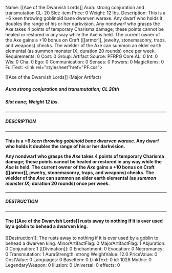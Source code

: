 Name: [[Axe of the Dwarvish Lords]]
Aura: strong conjuration and transmutation
CL: 20
Slot: item
Price: 0
Weight: 12 lbs.
Description: This is a +6 keen throwing goblinoid bane dwarven waraxe. Any dwarf who holds it doubles the range of his or her darkvision. Any nondwarf who grasps the Axe takes 4 points of temporary Charisma damage; these points cannot be healed or restored in any way while the Axe is held. The current owner of the Axe gains a +10 bonus on Craft ([[armor]], jewelry, stonemasonry, traps, and weapons) checks. The wielder of the Axe can summon an elder earth elemental (as summon monster IX; duration 20 rounds) once per week.
Requirements: 0
Cost: 0
Group: Artifact
Source: PFRPG Core
AL: 0
Int: 0
Wis: 0
Cha: 0
Ego: 0
Communication: 0
Senses: 0
Powers: 0
MagicItems: 0
FullText: <link rel="stylesheet"href="PF.css"><div class="heading"><p class="alignleft">[[Axe of the Dwarvish Lords]] (Major Artifact)</p><div style="clear: both;"></div></div><div><h5><b>Aura </b>strong conjuration and transmutation; <b>CL </b>20th</h5><h5><b>Slot </b>none; <b>Weight </b>12 lbs.</h5></div><hr/><div><h5><b>DESCRIPTION</b></h5></div><hr/><div><h4><p>This is a +6 <i>keen throwing goblinoid bane dwarven waraxe</i>. Any dwarf who holds it doubles the range of his or her darkvision.</p><p>Any nondwarf who grasps the <i>Axe</i> takes 4 points of temporary Charisma damage; these points cannot be healed or restored in any way while the <i>Axe</i> is held. The current owner of the <i>Axe</i> gains a +10 bonus on Craft ([[armor]], jewelry, stonemasonry, traps, and weapons) checks. The wielder of the <i>Axe</i> can summon an elder earth elemental (as <i>summon monster IX</i>; duration 20 rounds) once per week.</p></h4></div><hr/><div><h5><b>DESTRUCTION</b></h5></div><hr/><div><h4><p>The [[Axe of the Dwarvish Lords]] rusts away to nothing if it is ever used by a goblin to behead a dwarven king.</p></h4></div>
[[Destruction]]: The rusts away to nothing if it is ever used by a goblin to behead a dwarven king.
MinorArtifactFlag: 0
MajorArtifactFlag: 1
Abjuration: 0
Conjuration: 1
[[Divination]]: 0
Enchantment: 0
Evocation: 0
Necromancy: 0
Transmutation: 1
AuraStrength: strong
WeightValue: 12.0
PriceValue: 0
CostValue: 0
Languages: 0
BaseItem: 0
LinkText: 0
id: 1028
Mythic: 0
LegendaryWeapon: 0
Illusion: 0
Universal: 0
effects: 0
